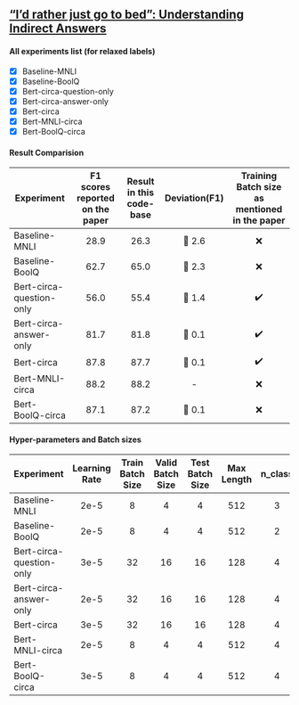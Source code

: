 ## [“I’d rather just go to bed”: Understanding Indirect Answers](/https://aclanthology.org/2020.emnlp-main.601.pdf)

#### All experiments list (for relaxed labels) 
- [x] Baseline-MNLI
- [x] Baseline-BoolQ
- [x] Bert-circa-question-only 
- [x] Bert-circa-answer-only
- [x] Bert-circa
- [x] Bert-MNLI-circa
- [x] Bert-BoolQ-circa

#### Result Comparision

| Experiment              | F1 scores reported on the paper | Result in this code-base | Deviation(F1) |  Training Batch size as mentioned in the paper |
| ----------------------- | :-----------: | :--------:|  :--------:| :--------: |
| Baseline-MNLI           | 28.9 | 26.3 | :small_red_triangle_down: 2.6 | :x: |
| Baseline-BoolQ          | 62.7 | 65.0 | :small_red_triangle: 2.3 | :x: |
| Bert-circa-question-only| 56.0 | 55.4 | :small_red_triangle_down: 1.4 | :heavy_check_mark: |
| Bert-circa-answer-only  | 81.7 | 81.8 | :small_red_triangle: 0.1 | :heavy_check_mark: |
| Bert-circa              | 87.8 | 87.7 | :small_red_triangle_down: 0.1 | :heavy_check_mark: |
| Bert-MNLI-circa         | 88.2 | 88.2 | - | :x: |
| Bert-BoolQ-circa        | 87.1 | 87.2 | :small_red_triangle: 0.1 | :x: |


#### Hyper-parameters and Batch sizes 

| Experiment              | Learning Rate | Train Batch Size | Valid Batch Size |  Test Batch Size | Max Length | n_class | Dropout |
| ----------------------- | :-----------: | :--------:|  :--------:| :--------: |  :--------: | :--------: | :--------: |
| Baseline-MNLI           | 2e-5 | 8 | 4 | 4 | 512 | 3 | 0.3 |
| Baseline-BoolQ          | 2e-5 | 8 | 4 | 4 | 512 | 2 | 0.3 |
| Bert-circa-question-only| 3e-5 | 32 | 16 | 16 | 128 | 4 | 0.3 |
| Bert-circa-answer-only  | 2e-5 | 32 | 16 | 16 | 128 | 4 | 0.3 |
| Bert-circa              | 3e-5 | 32 | 16 | 16 | 128 | 4 | 0.3 |
| Bert-MNLI-circa         | 2e-5 | 8 | 4 | 4 | 512 | 4 | 0.3 |
| Bert-BoolQ-circa        | 3e-5 | 8 | 4 | 4 | 512 | 4 | 0.3 |
